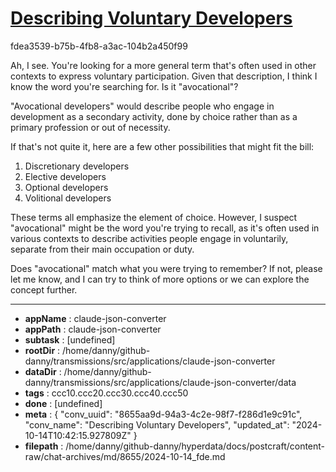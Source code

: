 # [Describing Voluntary Developers](https://claude.ai/chat/8655aa9d-94a3-4c2e-98f7-f286d1e9c91c)

fdea3539-b75b-4fb8-a3ac-104b2a450f99

 Ah, I see. You're looking for a more general term that's often used in other contexts to express voluntary participation. Given that description, I think I know the word you're searching for. Is it "avocational"?

"Avocational developers" would describe people who engage in development as a secondary activity, done by choice rather than as a primary profession or out of necessity.

If that's not quite it, here are a few other possibilities that might fit the bill:

1. Discretionary developers
2. Elective developers
3. Optional developers
4. Volitional developers

These terms all emphasize the element of choice. However, I suspect "avocational" might be the word you're trying to recall, as it's often used in various contexts to describe activities people engage in voluntarily, separate from their main occupation or duty.

Does "avocational" match what you were trying to remember? If not, please let me know, and I can try to think of more options or we can explore the concept further.

---

* **appName** : claude-json-converter
* **appPath** : claude-json-converter
* **subtask** : [undefined]
* **rootDir** : /home/danny/github-danny/transmissions/src/applications/claude-json-converter
* **dataDir** : /home/danny/github-danny/transmissions/src/applications/claude-json-converter/data
* **tags** : ccc10.ccc20.ccc30.ccc40.ccc50
* **done** : [undefined]
* **meta** : {
  "conv_uuid": "8655aa9d-94a3-4c2e-98f7-f286d1e9c91c",
  "conv_name": "Describing Voluntary Developers",
  "updated_at": "2024-10-14T10:42:15.927809Z"
}
* **filepath** : /home/danny/github-danny/hyperdata/docs/postcraft/content-raw/chat-archives/md/8655/2024-10-14_fde.md